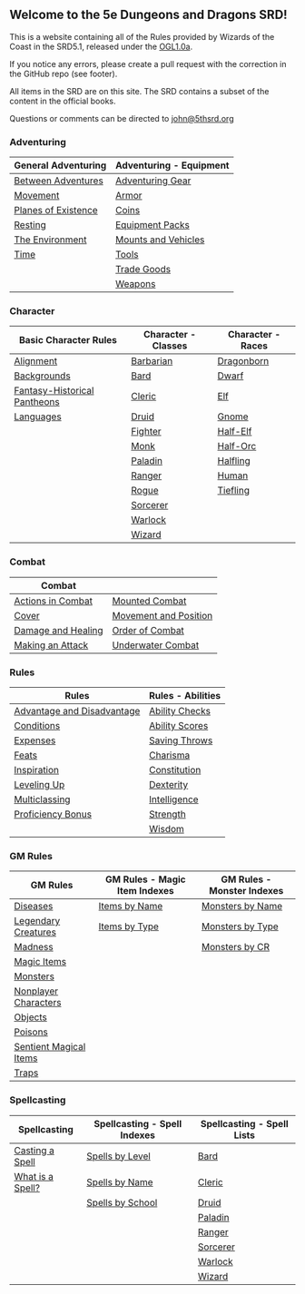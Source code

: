 ## Welcome to the 5e Dungeons and Dragons SRD!

This is a website containing all of the Rules provided by Wizards of the Coast in the SRD5.1, released under the [OGL1.0a](/license).

If you notice any errors, please create a pull request with the correction in the GitHub repo (see footer).

All items in the SRD are on this site.  The SRD contains a subset of the content in the official books.

Questions or comments can be directed to <john@5thsrd.org>

### Adventuring

| General Adventuring                                     | Adventuring - Equipment                                           |
|---------------------------------------------------------|-------------------------------------------------------------------|
| [Between Adventures](/adventuring/between_adventures)   | [Adventuring Gear](/adventuring/equipment/adventuring_gear)       |
| [Movement](/adventuring/movement)                       | [Armor](/adventuring/equipment/armor)                             |
| [Planes of Existence](/adventuring/planes_of_existence) | [Coins](/adventuring/equipment/coins)                             |
| [Resting](/adventuring/resting)                         | [Equipment Packs](/adventuring/equipment/equipment_packs)         |
| [The Environment](/adventuring/the_environment)         | [Mounts and Vehicles](/adventuring/equipment/mounts_and_vehicles) |
| [Time](/adventuring/time)                               | [Tools](/adventuring/equipment/tools)                             |
|                                                         | [Trade Goods](/adventuring/equipment/trade_goods)                 |
|                                                         | [Weapons](/adventuring/equipment/weapons)                         |


### Character
| Basic Character Rules                                                   | Character - Classes                       | Character - Races                         |
|-------------------------------------------------------------------------|-------------------------------------------|-------------------------------------------|
| [Alignment](/character/alignment)                                       | [Barbarian](/character/classes/barbarian) | [Dragonborn](/character/races/dragonborn) |
| [Backgrounds](/character/backgrounds)                                   | [Bard](/character/classes/bard)           | [Dwarf](/character/races/dwarf)           |
| [Fantasy-Historical Pantheons](/character/fantasy-historical_pantheons) | [Cleric](/character/classes/cleric)       | [Elf](/character/races/elf)               |
| [Languages](/character/languages)                                       | [Druid](/character/classes/druid)         | [Gnome](/character/races/gnome)           |
|                                                                         | [Fighter](/character/classes/fighter)     | [Half-Elf](/character/races/half-elf)     |
|                                                                         | [Monk](/character/classes/monk)           | [Half-Orc](/character/races/half-orc)     |
|                                                                         | [Paladin](/character/classes/paladin)     | [Halfling](/character/races/halfling)     |
|                                                                         | [Ranger](/character/classes/ranger)       | [Human](/character/races/human)           |
|                                                                         | [Rogue](/character/classes/rogue)         | [Tiefling](/character/races/tiefling)     |
|                                                                         | [Sorcerer](/character/classes/sorcerer)   |                                           |
|                                                                         | [Warlock](/character/classes/warlock)     |                                           |
|                                                                         | [Wizard](/character/classes/wizard)       |                                           |

### Combat
| Combat                                           |                                                        |
|--------------------------------------------------|--------------------------------------------------------|
| [Actions in Combat](/combat/actions_in_combat)   | [Mounted Combat](/combat/mounted_combat)               |
| [Cover](/combat/cover)                           | [Movement and Position](/combat/movement_and_position) |
| [Damage and Healing](/combat/damage_and_healing) | [Order of Combat](/combat/order_of_combat)             |
| [Making an Attack](/combat/making_an_attack)     | [Underwater Combat](/combat/underwater_combat)         |

### Rules
| Rules                                                           | Rules - Abilities                                 |
|-----------------------------------------------------------------|---------------------------------------------------|
| [Advantage and Disadvantage](/rules/advantage_and_disadvantage) | [Ability Checks](/rules/abilities/ability_checks) |
| [Conditions](/rules/conditions)                                 | [Ability Scores](/rules/abilities/ability_scores) |
| [Expenses](/rules/expenses)                                     | [Saving Throws](/rules/abilities/saving_throws)   |
| [Feats](/rules/feats)                                           | [Charisma](/rules/abilities/charisma)             |
| [Inspiration](/rules/inspiration)                               | [Constitution](/rules/abilities/constitution)     |
| [Leveling Up](/rules/leveling_up)                               | [Dexterity](/rules/abilities/dexterity)           |
| [Multiclassing](/rules/multiclassing)                           | [Intelligence](/rules/abilities/intelligence)     |
| [Proficiency Bonus](/rules/proficiency_bonus)                   | [Strength](/rules/abilities/strength)             |
|                                                                 | [Wisdom](/rules/abilities/wisdom)                 |


### GM Rules
| GM Rules                                                          | GM Rules - Magic Item Indexes                                       | GM Rules - Monster Indexes                                             |
|-------------------------------------------------------------------|---------------------------------------------------------------------|------------------------------------------------------------------------|
| [Diseases](/gamemaster_rules/diseases)                            | [Items by Name](/gamemaster_rules/magic_item_indexes/items_by_name) | [Monsters by Name](/gamemaster_rules/monster_indexes/monsters_by_name) |
| [Legendary Creatures](/gamemaster_rules/legendary_creatures)      | [Items by Type](/gamemaster_rules/magic_item_indexes/items_by_type) | [Monsters by Type](/gamemaster_rules/monster_indexes/monsters_by_type) |
| [Madness](/gamemaster_rules/madness)                              |                                                                     | [Monsters by CR](/gamemaster_rules/monster_indexes/monsters_by_cr)     |
| [Magic Items](/gamemaster_rules/magic_items)                      |                                                                     |                                                                        |
| [Monsters](/gamemaster_rules/monsters)                            |                                                                     |                                                                        |
| [Nonplayer Characters](/gamemaster_rules/nonplayer_characters)    |                                                                     |                                                                        |
| [Objects](/gamemaster_rules/objects)                              |                                                                     |                                                                        |
| [Poisons](/gamemaster_rules/poisons)                              |                                                                     |                                                                        |
| [Sentient Magical Items](/gamemaster_rules/sentient_magical_items)|                                                                     |                                                                        |
| [Traps](/gamemaster_rules/traps)                                  |                                                                     |                                                                        |

### Spellcasting
| Spellcasting                                      | Spellcasting - Spell Indexes                                     | Spellcasting - Spell Lists                            |
|---------------------------------------------------|------------------------------------------------------------------|-------------------------------------------------------|
| [Casting a Spell](/spellcasting/casting_a_spell)  | [Spells by Level](/spellcasting/spell_indexes/spells_by_level)   | [Bard](/spellcasting/spell_lists/bard_spells)         |
| [What is a Spell?](/spellcasting/what_is_a_spell) | [Spells by Name](/spellcasting/spell_indexes/spells_by_name)     | [Cleric](/spellcasting/spell_lists/cleric_spells)     |
|                                                   | [Spells by School](/spellcasting/spell_indexes/spells_by_school) | [Druid](/spellcasting/spell_lists/druid_spells)       |
|                                                   |                                                                  | [Paladin](/spellcasting/spell_lists/paladin_spells)   |
|                                                   |                                                                  | [Ranger](/spellcasting/spell_lists/ranger_spells)     |
|                                                   |                                                                  | [Sorcerer](/spellcasting/spell_lists/sorcerer_spells) |
|                                                   |                                                                  | [Warlock](/spellcasting/spell_lists/warlock_spells)   |
|                                                   |                                                                  | [Wizard](/spellcasting/spell_lists/wizard_spells)     |

